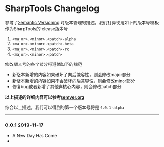 SharpTools Changelog
=========
参考了[Semantic Versioning](http://semver.org/) 对版本管理的描述，我们打算使用如下的版本号模板作为SharpTools的release版本号

1. `<major>.<minor>.<patch>-alpha`
2. `<major>.<minor>.<patch>-beta`
3. `<major>.<minor>.<patch>-rc`
4. `<major>.<minor>.<patch>`

修改版本号的各个部分将遵循如下的规范

* 新版本新增的内容如果破坏了向后兼容性，则会修改major部分 
* 新版本新增的内容如果不会破坏向后兼容性，则会修改minor部分
* 修复bug或者新增了其他非核心内容，则会修改patch部分

**以上描述的详细内容可以参考[semver.org](http://semver.org/)**

综合以上描述，我们可以得到的第一个版本号将是 `0.0.1-alpha`

---
### 0.0.1 2013-11-17

* A New Day Has Come
* 